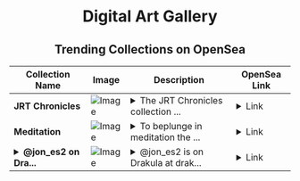 <div align="center">

# Digital Art Gallery

## Trending Collections on OpenSea

| Collection Name                       | Image                                                                                     | Description                       | OpenSea Link                                                                                          |
|---------------------------------------|-------------------------------------------------------------------------------------------|-----------------------------------|--------------------------------------------------------------------------------------------------------|
| **JRT Chronicles** | ![Image](https://i.seadn.io/s/raw/files/a3e757c0c96d39bdc080484c0f8cfd87.jpg?w=500&auto=format?w=200&auto=format) | <details><summary>The JRT Chronicles collection ...</summary>The JRT Chronicles collection features a series of NFTs based on everyday photos of three Jack Russell Terriers. Each image captures authentic moments, such as playtime, rest, and interactions with their surroundings, showcasing the essence of this active and curious breed.</details> | <details><summary>Link</summary>[JRT Chronicles](https://opensea.io/collection/jrt-chronicles)</details> |
| **Meditation** | ![Image](https://i.seadn.io/s/raw/files/57035207d1faafea0cc51153ebeef235.png?w=500&auto=format?w=200&auto=format) | <details><summary>To beplunge in meditation the ...</summary>To beplunge in meditation the fruit of long meditation</details> | <details><summary>Link</summary>[Meditation](https://opensea.io/collection/meditation-83)</details> |
| **<details><summary>@jon_es2 on Dra...</summary>@jon_es2 on Drakula.app</details>** | ![Image](https://i.seadn.io/s/raw/files/6be2b0b2712a258318085772b91ddaea.jpg?w=500&auto=format?w=200&auto=format) | <details><summary>@jon_es2 is on Drakula at drak...</summary>@jon_es2 is on Drakula at drakula.app/user/jon_es2</details> | <details><summary>Link</summary>[@jon_es2 on Drakula.app](https://opensea.io/collection/jon-es2-on-drakula-app)</details> |

</div>
